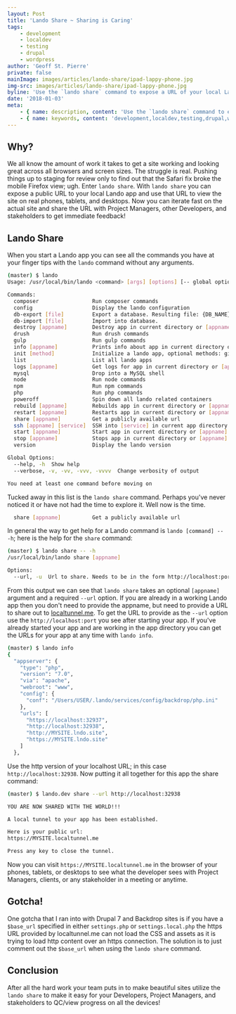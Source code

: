 ```yaml
---
layout: Post
title: 'Lando Share ~ Sharing is Caring'
tags:
    - development
    - localdev
    - testing
    - drupal
    - wordpress
author: 'Geoff St. Pierre'
private: false
mainImage: images/articles/lando-share/ipad-lappy-phone.jpg
img-src: images/articles/lando-share/ipad-lappy-phone.jpg
byline: 'Use the `lando share` command to expose a URL of your local Lando site. For example to view it on actual mobile devices for browser testing before you release it to the world!'
date: '2018-01-03'
meta:
    - { name: description, content: 'Use the `lando share` command to expose a URL of your local Lando site. For example to view it on actual mobile devices for browser testing before you release it to the world!' }
    - { name: keywords, content: 'development,localdev,testing,drupal,wordpress' }
---
```


Why?
----------------------

We all know the amount of work it takes to get a site working and looking great across all browsers and screen sizes. The struggle is real. Pushing things up to staging for review only to find out that the Safari fix broke the mobile Firefox view; ugh. Enter `lando share`. With `lando share` you can expose a public URL to your local Lando app and use that URL to view the site on real phones, tablets, and desktops. Now you can iterate fast on the actual site and share the URL with Project Managers, other Developers, and stakeholders to get immediate feedback!

Lando Share
-----------

When you start a Lando app you can see all the commands you have at your finger tips with the `lando` command without any arguments.

```bash
(master) $ lando
Usage: /usr/local/bin/lando <command> [args] [options] [-- global options]

Commands:
  composer                 Run composer commands
  config                   Display the lando configuration
  db-export [file]         Export a database. Resulting file: {DB_NAME}.TIMESTAMP.gz
  db-import [file]         Import into database.
  destroy [appname]        Destroy app in current directory or [appname]
  drush                    Run drush commands
  gulp                     Run gulp commands
  info [appname]           Prints info about app in current directory or [appname]
  init [method]            Initialize a lando app, optional methods: github, pantheon
  list                     List all lando apps
  logs [appname]           Get logs for app in current directory or [appname]
  mysql                    Drop into a MySQL shell
  node                     Run node commands
  npm                      Run npm commands
  php                      Run php commands
  poweroff                 Spin down all lando related containers
  rebuild [appname]        Rebuilds app in current directory or [appname]
  restart [appname]        Restarts app in current directory or [appname]
  share [appname]          Get a publicly available url
  ssh [appname] [service]  SSH into [service] in current app directory or [appname]
  start [appname]          Start app in current directory or [appname]
  stop [appname]           Stops app in current directory or [appname]
  version                  Display the lando version

Global Options:
  --help, -h  Show help
  --verbose, -v, -vv, -vvv, -vvvv  Change verbosity of output

You need at least one command before moving on

```

Tucked away in this list is the `lando share` command. Perhaps you've never noticed it or have not had the time to explore it. Well now is the time.

```bash
  share [appname]          Get a publicly available url
```

In general the way to get help for a Lando command is `lando [command] -- -h`; here is the help for the `share` command:

```bash
(master) $ lando share -- -h
/usr/local/bin/lando share [appname]

Options:
  --url, -u  Url to share. Needs to be in the form http://localhost:port
```

From this output we can see that `lando share` takes an optional `[appname]` argument and a required `--url` option. If you are already in a working Lando app then you don't need to provide the appname, but need to provide a URL to share out to [localtunnel.me](https://localtunnel.me). To get the URL to provide as the `--url` option use the `http://localhost:port` you see after starting your app. If you've already started your app and are working in the app directory you can get the URLs for your app at any time with `lando info`.

```bash
(master) $ lando info
{
  "appserver": {
    "type": "php",
    "version": "7.0",
    "via": "apache",
    "webroot": "www",
    "config": {
      "conf": "/Users/USER/.lando/services/config/backdrop/php.ini"
    },
    "urls": [
      "https://localhost:32937",
      "http://localhost:32938",
      "http://MYSITE.lndo.site",
      "https://MYSITE.lndo.site"
    ]
  },
```

Use the http version of your localhost URL; in this case `http://localhost:32938`. Now putting it all together for this app the share command:

```bash
(master) $ lando.dev share --url http://localhost:32938

YOU ARE NOW SHARED WITH THE WORLD!!!

A local tunnel to your app has been established.

Here is your public url:
https://MYSITE.localtunnel.me

Press any key to close the tunnel.
```

Now you can visit `https://MYSITE.localtunnel.me` in the browser of your phones, tablets, or desktops to see what the developer sees with Project Managers, clients, or any stakeholder in a meeting or anytime.


Gotcha!
-------

One gotcha that I ran into with Drupal 7 and Backdrop sites is if you have a `$base_url` specified in either `settings.php` or `settings.local.php` the https URL provided by localtunnel.me can not load the CSS and assets as it is trying to load http content over an https connection. The solution is to just comment out the `$base_url` when using the `lando share` command.

Conclusion
----------

After all the hard work your team puts in to make beautiful sites utilize the `lando share` to make it easy for your Developers, Project Managers, and stakeholders  to QC/view progress on all the devices!
